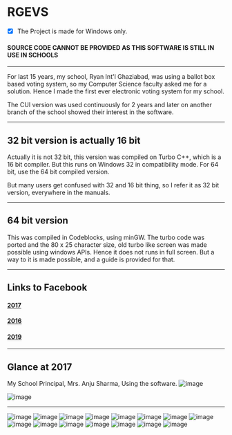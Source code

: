 # RGEVS
- [x] The Project is made for Windows only.

#### SOURCE CODE CANNOT BE PROVIDED AS THIS SOFTWARE IS STILL IN USE IN SCHOOLS
-----------------------------------------------------------------------------

For last 15 years, my school, Ryan Int'l Ghaziabad, was using a ballot box based voting system, so my Computer Science faculty asked me for a solution. Hence I made the first ever electronic voting system for my school. 

The CUI version was used continuously for 2 years and later on another branch of the school showed their interest in the software.

-----------------------------------------------------------------------------

## 32 bit version is actually 16 bit
Actually it is not 32 bit, this version was compiled on Turbo C++, which is a 16 bit compiler.
But this runs on Windows 32 in compatibility mode. For 64 bit, use the 64 bit compiled version. 

But many users get confused with 32 and 16 bit thing, so I refer it as 32 bit version, everywhere in the manuals.

-----------------------------------------------------------------------------

## 64 bit version
This was compiled in Codeblocks, using minGW. The turbo code was ported and the 80 x 25 character size, old turbo like screen was made possible using windows APIs. Hence it does not runs in full screen. But a way to it is made possible, and a guide is provided for that.

-----------------------------------------------------------------------------

## Links to Facebook
#### [2017](https://www.facebook.com/vaibhav.gupta.1004837/posts/1413303472064396) 
#### [2016](https://www.facebook.com/vaibhav.gupta.1004837/posts/1094078750653538) 
#### [2019](https://www.facebook.com/vaibhav.gupta.1004837/posts/2302919146436153)

-----------------------------------------------------------------------------

## Glance at 2017
My School Principal, Mrs. Anju Sharma, Using the software.
![image](ImageSources/18.jpg)

![image](ImageSources/17.jpg)

-----------------------------------------------------------------------------

![image](ImageSources/1.jpg)
![image](ImageSources/2.jpg)
![image](ImageSources/3.jpg)
![image](ImageSources/4.jpg)
![image](ImageSources/5.jpg)
![image](ImageSources/6.jpg)
![image](ImageSources/7.jpg)
![image](ImageSources/8.jpg)
![image](ImageSources/9.jpg)
![image](ImageSources/10.jpg)
![image](ImageSources/11.jpg)
![image](ImageSources/12.jpg)
![image](ImageSources/13.jpg)
![image](ImageSources/14.jpg)
![image](ImageSources/15.jpg)








